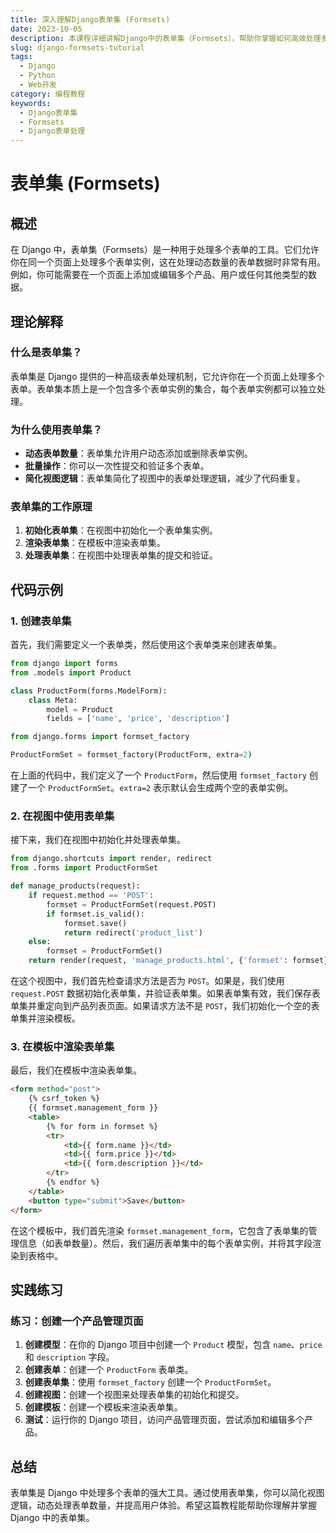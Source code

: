 ```yaml
---
title: 深入理解Django表单集 (Formsets)
date: 2023-10-05
description: 本课程详细讲解Django中的表单集（Formsets），帮助你掌握如何高效处理多个表单，提升Web应用的交互性和用户体验。
slug: django-formsets-tutorial
tags:
  - Django
  - Python
  - Web开发
category: 编程教程
keywords:
  - Django表单集
  - Formsets
  - Django表单处理
---
```


# 表单集 (Formsets)

## 概述

在 Django 中，表单集（Formsets）是一种用于处理多个表单的工具。它们允许你在同一个页面上处理多个表单实例，这在处理动态数量的表单数据时非常有用。例如，你可能需要在一个页面上添加或编辑多个产品、用户或任何其他类型的数据。

## 理论解释

### 什么是表单集？

表单集是 Django 提供的一种高级表单处理机制，它允许你在一个页面上处理多个表单。表单集本质上是一个包含多个表单实例的集合，每个表单实例都可以独立处理。

### 为什么使用表单集？

- **动态表单数量**：表单集允许用户动态添加或删除表单实例。
- **批量操作**：你可以一次性提交和验证多个表单。
- **简化视图逻辑**：表单集简化了视图中的表单处理逻辑，减少了代码重复。

### 表单集的工作原理

1. **初始化表单集**：在视图中初始化一个表单集实例。
2. **渲染表单集**：在模板中渲染表单集。
3. **处理表单集**：在视图中处理表单集的提交和验证。

## 代码示例

### 1. 创建表单集

首先，我们需要定义一个表单类，然后使用这个表单类来创建表单集。

```python
from django import forms
from .models import Product

class ProductForm(forms.ModelForm):
    class Meta:
        model = Product
        fields = ['name', 'price', 'description']

from django.forms import formset_factory

ProductFormSet = formset_factory(ProductForm, extra=2)
```

在上面的代码中，我们定义了一个 `ProductForm`，然后使用 `formset_factory` 创建了一个 `ProductFormSet`。`extra=2` 表示默认会生成两个空的表单实例。

### 2. 在视图中使用表单集

接下来，我们在视图中初始化并处理表单集。

```python
from django.shortcuts import render, redirect
from .forms import ProductFormSet

def manage_products(request):
    if request.method == 'POST':
        formset = ProductFormSet(request.POST)
        if formset.is_valid():
            formset.save()
            return redirect('product_list')
    else:
        formset = ProductFormSet()
    return render(request, 'manage_products.html', {'formset': formset})
```

在这个视图中，我们首先检查请求方法是否为 `POST`。如果是，我们使用 `request.POST` 数据初始化表单集，并验证表单集。如果表单集有效，我们保存表单集并重定向到产品列表页面。如果请求方法不是 `POST`，我们初始化一个空的表单集并渲染模板。

### 3. 在模板中渲染表单集

最后，我们在模板中渲染表单集。

```html
<form method="post">
    {% csrf_token %}
    {{ formset.management_form }}
    <table>
        {% for form in formset %}
        <tr>
            <td>{{ form.name }}</td>
            <td>{{ form.price }}</td>
            <td>{{ form.description }}</td>
        </tr>
        {% endfor %}
    </table>
    <button type="submit">Save</button>
</form>
```

在这个模板中，我们首先渲染 `formset.management_form`，它包含了表单集的管理信息（如表单数量）。然后，我们遍历表单集中的每个表单实例，并将其字段渲染到表格中。

## 实践练习

### 练习：创建一个产品管理页面

1. **创建模型**：在你的 Django 项目中创建一个 `Product` 模型，包含 `name`、`price` 和 `description` 字段。
2. **创建表单**：创建一个 `ProductForm` 表单类。
3. **创建表单集**：使用 `formset_factory` 创建一个 `ProductFormSet`。
4. **创建视图**：创建一个视图来处理表单集的初始化和提交。
5. **创建模板**：创建一个模板来渲染表单集。
6. **测试**：运行你的 Django 项目，访问产品管理页面，尝试添加和编辑多个产品。

## 总结

表单集是 Django 中处理多个表单的强大工具。通过使用表单集，你可以简化视图逻辑，动态处理表单数量，并提高用户体验。希望这篇教程能帮助你理解并掌握 Django 中的表单集。